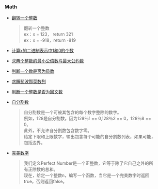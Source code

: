 ### Math

- [翻转一个整数](/Math/reverse_int.cpp)

  > 翻转一个整数  
  > ex：x = 123， return  321  
  > ex：x = -918，return -819

- [计算x的二进制表示中1和0的个数](/Math/bit_count.cpp)

- [求两个整数的最小公倍数与最大公约数](/Math/lcm_gcd.cpp)

- [判断一个数是否为质数](/Math/prime.cpp)

- [求解斐波那契数列](/Math/fib.cpp)
- [判断一个整数是否为回文数](/Math/is_palindrome.cpp)

- [自分割数](/Math/self_divide_number.cpp)

 	> 自分割数是一个可被其包含的每个数字整除的数字。   
      例如，128是自分割数，因为128％1 == 0,128％2 == 0，128％8 == 0。   
      此外，不允许自分割数包含数字零。   
      给定下限和上限数字，输出包含每个可能的自分割数列表，如果可能，包括边界。


- [完美数字](/Math/perfect_number.cpp)
	
	> 我们定义Perfect Number是一个正整数，它等于除了它自己之外的所有正除数的总和。   
      现在，给定一个整数n，编写一个函数，当它是一个完美数字时返回true，否则返回false。